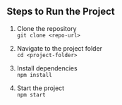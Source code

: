 ## Steps to Run the Project

1. Clone the repository  
   `git clone <repo-url>`

2. Navigate to the project folder  
   `cd <project-folder>`

3. Install dependencies  
   `npm install`

4. Start the project  
   `npm start`
